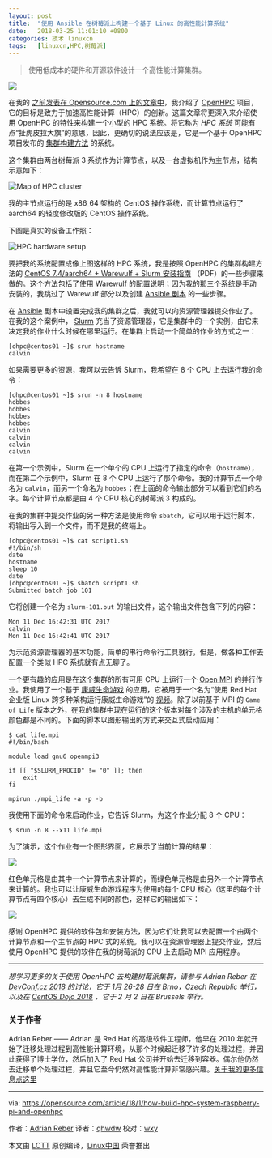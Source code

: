 ```yaml
---
layout: post
title:	"使用 Ansible 在树莓派上构建一个基于 Linux 的高性能计算系统"
date:	2018-03-25 11:01:10 +0800 
categories:	技术 linuxcn 
tags:	[linuxcn,HPC,树莓派]
---
```




> 
> 使用低成本的硬件和开源软件设计一个高性能计算集群。
> 
> 
> 


![](/Asserts/Images//attachment/album/201803/25/110033a7poo4or7w7ck3ak.jpg)


在我的 [之前发表在 Opensource.com 上的文章中](https://opensource.com/article/17/11/openhpc)，我介绍了 [OpenHPC](https://openhpc.community/) 项目，它的目标是致力于加速高性能计算（HPC）的创新。这篇文章将更深入来介绍使用 OpenHPC 的特性来构建一个小型的 HPC 系统。将它称为 *HPC 系统* 可能有点“扯虎皮拉大旗”的意思，因此，更确切的说法应该是，它是一个基于 OpenHPC 项目发布的 [集群构建方法](https://openhpc.community/downloads/) 的系统。


这个集群由两台树莓派 3 系统作为计算节点，以及一台虚拟机作为主节点，结构示意如下：


![Map of HPC cluster](/Asserts/Images//attachment/album/201803/25/110113yb3b36m33txxa6mm.png "Map of HPC cluster")


我的主节点运行的是 x86\_64 架构的 CentOS 操作系统，而计算节点运行了 aarch64 的轻度修改版的 CentOS 操作系统。


下图是真实的设备工作照：


![HPC hardware setup](/Asserts/Images//attachment/album/201803/25/110115czi6plkwzs57pvzz.jpg "HPC hardware setup")


要把我的系统配置成像上图这样的 HPC 系统，我是按照 OpenHPC 的集群构建方法的 [CentOS 7.4/aarch64 + Warewulf + Slurm 安装指南](https://github.com/openhpc/ohpc/releases/download/v1.3.3.GA/Install_guide-CentOS7-Warewulf-SLURM-1.3.3-aarch64.pdf) （PDF）的一些步骤来做的。这个方法包括了使用 [Warewulf](https://en.wikipedia.org/wiki/Warewulf) 的配置说明；因为我的那三个系统是手动安装的，我跳过了 Warewulf 部分以及创建 [Ansible 剧本](http://people.redhat.com/areber/openhpc/ansible/) 的一些步骤。


在 [Ansible](https://www.ansible.com/) 剧本中设置完成我的集群之后，我就可以向资源管理器提交作业了。在我的这个案例中， [Slurm](https://slurm.schedmd.com/) 充当了资源管理器，它是集群中的一个实例，由它来决定我的作业什么时候在哪里运行。在集群上启动一个简单的作业的方式之一：



```
[ohpc@centos01 ~]$ srun hostname
calvin

```

如果需要更多的资源，我可以去告诉 Slurm，我希望在 8 个 CPU 上去运行我的命令：



```
[ohpc@centos01 ~]$ srun -n 8 hostname
hobbes
hobbes
hobbes
hobbes
calvin
calvin
calvin
calvin

```

在第一个示例中，Slurm 在一个单个的 CPU 上运行了指定的命令（`hostname`），而在第二个示例中，Slurm 在 8 个 CPU 上运行了那个命令。我的计算节点一个命名为 `calvin`，而另一个命名为 `hobbes`；在上面的命令输出部分可以看到它们的名字。每个计算节点都是由 4 个 CPU 核心的树莓派 3 构成的。


在我的集群中提交作业的另一种方法是使用命令 `sbatch`，它可以用于运行脚本，将输出写入到一个文件，而不是我的终端上。



```
[ohpc@centos01 ~]$ cat script1.sh
#!/bin/sh
date
hostname
sleep 10
date
[ohpc@centos01 ~]$ sbatch script1.sh
Submitted batch job 101

```

它将创建一个名为 `slurm-101.out` 的输出文件，这个输出文件包含下列的内容：



```
Mon 11 Dec 16:42:31 UTC 2017
calvin
Mon 11 Dec 16:42:41 UTC 2017

```

为示范资源管理器的基本功能，简单的串行命令行工具就行，但是，做各种工作去配置一个类似 HPC 系统就有点无聊了。


一个更有趣的应用是在这个集群的所有可用 CPU 上运行一个 [Open MPI](https://www.open-mpi.org/) 的并行作业。我使用了一个基于 [康威生命游戏](https://en.wikipedia.org/wiki/Conway%27s_Game_of_Life) 的应用，它被用于一个名为“使用 Red Hat 企业版 Linux 跨多种架构运行康威生命游戏”的 [视频](https://www.youtube.com/watch?v=n8DvxMcOMXk)。除了以前基于 MPI 的 `Game of Life` 版本之外，在我的集群中现在运行的这个版本对每个涉及的主机的单元格颜色都是不同的。下面的脚本以图形输出的方式来交互式启动应用：



```
$ cat life.mpi
#!/bin/bash

module load gnu6 openmpi3

if [[ "$SLURM_PROCID" != "0" ]]; then
    exit
fi

mpirun ./mpi_life -a -p -b

```

我使用下面的命令来启动作业，它告诉 Slurm，为这个作业分配 8 个 CPU：



```
$ srun -n 8 --x11 life.mpi

```

为了演示，这个作业有一个图形界面，它展示了当前计算的结果：


![](/Asserts/Images//attachment/album/201803/25/110116bicbb2ncc68vuisr.png)


红色单元格是由其中一个计算节点来计算的，而绿色单元格是由另外一个计算节点来计算的。我也可以让康威生命游戏程序为使用的每个 CPU 核心（这里的每个计算节点有四个核心）去生成不同的颜色，这样它的输出如下：


![](/Asserts/Images//attachment/album/201803/25/110116hap8pzooqao0oabu.png)


感谢 OpenHPC 提供的软件包和安装方法，因为它们让我可以去配置一个由两个计算节点和一个主节点的 HPC 式的系统。我可以在资源管理器上提交作业，然后使用 OpenHPC 提供的软件在我的树莓派的 CPU 上去启动 MPI 应用程序。




---


*想学习更多的关于使用 OpenHPC 去构建树莓派集群，请参与 Adrian Reber 在 [DevConf.cz 2018](https://devconfcz2018.sched.com/event/DJYi/openhpc-introduction) 的讨论，它于 1月 26-28 日在 Brno，Czech Republic 举行，以及在 [CentOS Dojo 2018](https://wiki.centos.org/Events/Dojo/Brussels2018) ，它于 2 月 2 日在 Brussels 举行。*


### 关于作者


Adrian Reber —— Adrian 是 Red Hat 的高级软件工程师，他早在 2010 年就开始了迁移处理过程到高性能计算环境，从那个时候起迁移了许多的处理过程，并因此获得了博士学位，然后加入了 Red Hat 公司并开始去迁移到容器。偶尔他仍然去迁移单个处理过程，并且它至今仍然对高性能计算非常感兴趣。[关于我的更多信息点这里](https://opensource.com/users/adrianreber)




---


via: <https://opensource.com/article/18/1/how-build-hpc-system-raspberry-pi-and-openhpc>


作者：[Adrian Reber](https://opensource.com/users/adrianreber) 译者：[qhwdw](https://github.com/qhwdw) 校对：[wxy](https://github.com/wxy)


本文由 [LCTT](https://github.com/LCTT/TranslateProject) 原创编译，[Linux中国](https://linux.cn/) 荣誉推出
